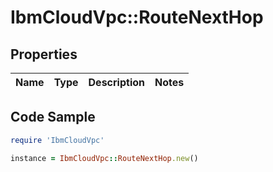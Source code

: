 # IbmCloudVpc::RouteNextHop

## Properties

Name | Type | Description | Notes
------------ | ------------- | ------------- | -------------

## Code Sample

```ruby
require 'IbmCloudVpc'

instance = IbmCloudVpc::RouteNextHop.new()
```


